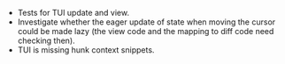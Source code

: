 - Tests for TUI update and view.
- Investigate whether the eager update of state when moving the cursor could be made lazy (the view code and the mapping to diff code need checking then).
- TUI is missing hunk context snippets.
